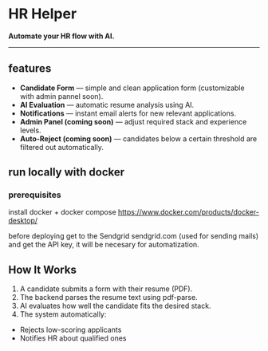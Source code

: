 # HR Helper  
**Automate your HR flow with AI.**  

---

## features

- **Candidate Form** — simple and clean application form (customizable with admin pannel soon).  
- **AI Evaluation** — automatic resume analysis using AI.  
- **Notifications** — instant email alerts for new relevant applications.  
- **Admin Panel (coming soon)** — adjust required stack and experience levels.  
- **Auto-Reject (coming soon)** — candidates below a certain threshold are filtered out automatically.

## run locally with docker
### prerequisites 
install docker + docker compose 
https://www.docker.com/products/docker-desktop/

before deploying get to the Sendgrid sendgrid.com (used for sending mails) and get the API key, it will be necesary for automatization.




## How It Works

1. A candidate submits a form with their resume (PDF).
2. The backend parses the resume text using pdf-parse.
3. AI evaluates how well the candidate fits the desired stack.
4. The system automatically:
* Rejects low-scoring applicants
* Notifies HR about qualified ones
